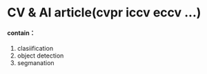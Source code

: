 # CV & AI article(cvpr iccv eccv ...)

#### contain：

1. clasiification
2. object detection
3. segmanation

